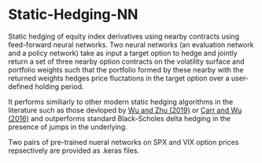 # Static-Hedging-NN
Static hedging of equity index derivatives using nearby contracts using feed-forward neural networks. Two neural networks  (an evaluation network and a policy network) take as input a target option to hedge and jointly return a set of three nearby option contracts on the volatility surface and portfolio weights such that the portfolio formed by these nearby with the returned weights hedges price fluctations in the target option over a user-defined holding period. 

It performs similiarly to other modern static hedging algorithms in the literature such as those devloped by [Wu and Zhu (2019)](https://academic.oup.com/jfec/article/15/1/1/2548347 ) or [Carr and Wu (2016)](https://academic.oup.com/jfec/article/12/1/3/815302) and outperforms standard Black-Scholes delta hedging in the presence of jumps in the underlying.

Two pairs of pre-trained nueral networks on SPX and VIX option prices repsectively are provided as .keras files.

